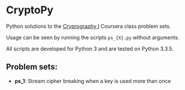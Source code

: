 # CryptoPy

Python solutions to the [Cryprography I][1] Coursera class problem sets.

Usage can be seen by running the scripts `ps_{X}.py` without arguments.

All scripts are developed for Python 3 and are tested on Python 3.3.5.

## Problem sets:

- **ps_1**: Stream cipher breaking when a key is used more than once

[1]: https://www.coursera.org/course/crypto "Crptography I"
